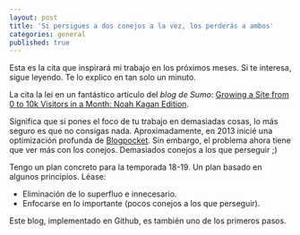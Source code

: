 ```yaml
---
layout: post
title: 'Si persigues a dos conejos a la vez, los perderás a ambos'
categories: general
published: true
---
```


Esta es la cita que inspirará mi trabajo en los próximos meses. Si te interesa, sigue leyendo. Te lo explico en tan solo un minuto.

La cita la leí en un fantástico artículo del *blog de Sumo*: [Growing a Site from 0 to 10k Visitors in a Month: Noah Kagan Edition](https://sumo.com/stories/growing-website).

Significa que si pones el foco de tu trabajo en demasiadas cosas, lo más seguro es que no consigas nada. Aproximadamente, en 2013 inicié una optimización profunda de [Blogpocket](https://www.blogpocket.com). Sin embargo, el problema ahora tiene que ver más con los conejos. Demasiados conejos a los que perseguir ;)

Tengo un plan concreto para la temporada 18-19. Un plan basado en algunos principios. Léase:

- Eliminación de lo superfluo e innecesario.
- Enfocarse en lo importante (pocos conejos a los que perseguir).

Este blog, implementado en Github, es también uno de los primeros pasos.
